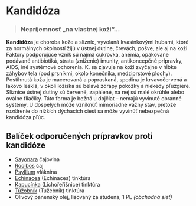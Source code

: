 Kandidóza
=========


> ### Nepríjemnosť „na vlastnej koži“…
> 
> 

**Kandidóza** je choroba kože a slizníc, vyvolaná kvasinkovými hubami, ktoré za
normálnych okolností žijú v ústnej dutine, črevách, pošve, ale aj na koži
Faktory podporujúce vznik sú najmä cukrovka, anémia, opakovane podávané
antibiotiká, strata (zníženie) imunity, antikoncepčné prípravky, AIDS, iné
systémové ochorenia.   K. sa zjavuje na koži zvyčajne v hĺbke záhybov tela (pod
prsníkmi, okolo konečníka, medziprstové plochy). Postihnutá koža je macerovaná a
popraskaná, spodina je krvavočervená a lakovo lesklá, v okolí ložiska sú belavé
zdrapy pokožky a niekedy pľuzgiere. Sliznice ústnej dutiny sú červené, zapálené,
na nej sú malé okrúhle alebo oválne fliačiky. Táto forma je bežná u dojčiat –
nemajú vyvinuté obranné systémy. U dospelých môže vzniknúť mimoriadne vážny
stav, pretože rozšírenie do nižších dýchacích ciest sa môže vyvinúť nebezpečná
kandidóza pľúc.

Balíček odporučených prípravkov proti kandidóze
-----------------------------------------------

* [Sayonara](/sip/caje/sayonara) čajovina
* [Rooibos](/sip/p/rooibos/) čaj
* [Psyllium](/sip/caje/psyllium) vláknina
* [Echinacea](/sip/tinktury-jednobylinkove/echinacea) (Echinacea) tinktúra
* [Kapucínka](/sip/tinktury-jednobylinkove/kapucinka) (Lichořeřišnice) tinktúra
* [Túžobník](/sip/tinktury-jednobylinkove/tuzobnik) (Tužebník) tinktúra
* Olivový panenský olej, lisovaný za studena, 1 PL *(obchodná sieť)*
